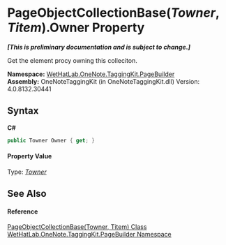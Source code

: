 # PageObjectCollectionBase(*Towner*, *Titem*).Owner Property 
 _**\[This is preliminary documentation and is subject to change.\]**_

Get the element procy owning this colleciton.

**Namespace:**&nbsp;<a href="56352230-71f2-f4b7-63a8-983965663af5.md">WetHatLab.OneNote.TaggingKit.PageBuilder</a><br />**Assembly:**&nbsp;OneNoteTaggingKit (in OneNoteTaggingKit.dll) Version: 4.0.8132.30441

## Syntax

**C#**<br />
``` C#
public Towner Owner { get; }
```


#### Property Value
Type: <a href="c5ad82e0-0fdd-bbe5-7422-61f37e0f78d2.md">*Towner*</a>

## See Also


#### Reference
<a href="c5ad82e0-0fdd-bbe5-7422-61f37e0f78d2.md">PageObjectCollectionBase(Towner, Titem) Class</a><br /><a href="56352230-71f2-f4b7-63a8-983965663af5.md">WetHatLab.OneNote.TaggingKit.PageBuilder Namespace</a><br />